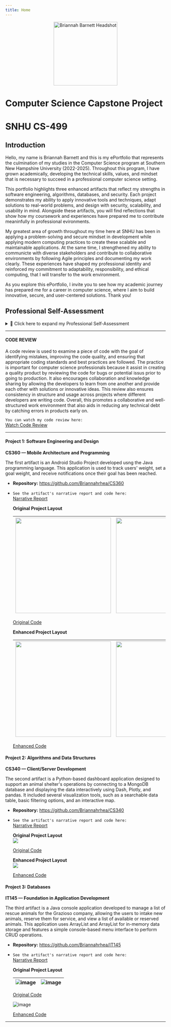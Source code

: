 ```yaml
---
title: Home
---
```

<p align="center">
  <img src="https://github.com/user-attachments/assets/f9847130-2e45-4c33-bc54-fa804dfc938c" alt="Briannah Barnett Headshot" width="200"/>
</p>

# Computer Science Capstone Project

# SNHU CS-499 

## Introduction

Hello, my name is Briannah Barnett and this is my ePortfolio that represents the culmination of my studies in the Computer Science program at Southern New Hampshire University (2022-2025). Throughout this program, I have grown academically, developing the technical skills, values, and mindset that is necessary to succeed in a professional computer science setting.  

This portfolio highlights three enhanced artifacts that reflect my strengths in software engineering, algorithms, databases, and security. Each project demonstrates my ability to apply innovative tools and techniques, adapt solutions to real-world problems, and design with security, scalability, and usability in mind. Alongside these artifacts, you will find reflections that show how my coursework and experiences have prepared me to contribute meaninfully in professional evironments.  

My greatest area of growth throughout my time here at SNHU has been in applying a problem-solving and secure mindset in development while applying modern computing practices to create these scalable and maintainable applications. At the same time, I strengthened my ability to communicte with diverse stakeholders and contribute to collaborative environments by following Agile principles and documenting my work clearly. These experiences have shaped my professional identity and reinforced my commitment to adaptability, responsibility, and ethical computing, that I will transfer to the work environment.  

As you explore this ePortfolio, I invite you to see how my academic journey has prepared me for a career in computer science, where I aim to build innovative, secure, and user-centered solutions. Thank you! 

## Professional Self-Assessment

<details>
  <summary>📂 Click here to expand my Professional Self-Assessment</summary>  
  
<div markdown="1">
  
Throughout my journey through the SNHU Computer Science program and in the completion of the artifacts for my ePortfolio, I have developed the technical skills, professional values, and problem-solving mindset I need to be successful in a professional field of study. Throughout the experiences that shaped my professional goals and employability, I was able to identify strengths in communication, algorithms, software engineering, databases, and security. The development and reflection of my work in this ePortfolio have also provided opportunities to connect and evaluate my academic learning experiences and skillsets with industry expectations, to illustrate my readiness to transition into the computer science workforce.  

I have experienced substantial development in problem-solving and developing technical solutions with the utilization of data structures, algorithms, and innovative thinking as I developed my artifacts. For example, in my CS210 Chada Tech Clocks project, I established timekeeping logic in C++, which included algorithmic thinking that managed edge cases when incrementing hours, minutes, and seconds. Over the duration of the program, I became more comfortable applying logical steps to solve problems, weighing the trade-offs of efficiency and usability, and designing computing solutions to obtain the appropriate results. This skillset has become the foundation for my artifact enhancements, where I applied logic from algorithms, as well as a framework built on modern architecture, that illuminates my skillsets to ultimately develop scalable and real-life computing applications.  

I also matured substantially in developing a security mindset. In my CS360 Secure Coding final project, I implemented concepts including password hashing, input validation, and user authentication, where sensitive information was kept out of reach from common attacks such as SQL injection. But learning all that technical knowledge also gave me valuable lessons related to an ethical duty to protect user data and promote the justness and accountability of computing solutions. Security is now the lens through which I see all of my experiences, and it is definitely a strength of my professional identity.  

Another big area of professional development that I felt was in the area of software engineering and databases. In CS465 Full-Stack Development, I helped myself graduate from writing simple console applications to dynamic applications with RESTful APIs and relational databases. I was able to apply modular principles in the design of those applications while also ensuring that they would scale and be manageable. I felt that those experiences provided me the gestalt to develop professional-class full-stack solutions with industry best practices. I feel proud of this growth because my application development skills have expanded greatly in scope.  

Collaboration wasn't my largest area of growth, but I still gleaned some valuable experiences with team practices. In CS250, my Sprint Review & Retrospective project helped me understand an agile workflow to be a part of a team, and how we assess our progress as a group. Through GitHub version control, Agile methodologies, and clear documentation, including pseudocode, flowcharts, READMEs, and narrative reviews, I learnt how to structure my work in such a way that it would best fit into collaborative environments. These practices reflect industry workflows and prepare me to contribute to future team-based deployments.  

Lastly, I developed my ability to communicate with stakeholders. I presented project outputs during courses such as CS305 Software Security and CS370 Machine Learning through a written report, as visualizations to analyze components, and orally for discussion. In doing so, I developed ways to communicate technical information, such as design trade-offs, database structures, and algorithmic logic, to a variety of audiences, including non-technical decision-makers.  

The five program outcomes laid out a roadmap for me. First, I learnt to apply measures to develop collaborative work environments, using Agile workflows and version control to facilitate teamwork. Second, I improved my ability to design and disseminate professional-quality communications, since I produced reports, documentation, presentations, and visualizations for intended audiences. Third, I practiced designing and evaluating computing solutions based on algorithmic concepts and principles, while sometimes negotiating the trade-offs inherent with performance, usability, and scalability. Fourth, I demonstrated the ability to apply innovative techniques, skills, and tools to produce professional-level, industry-comparable solutions for users, in examples like Android Studio, Python Dash, RESTful APIs, and more. Finally, I reliably developed a security mindset, i.e., to design solutions with possible vulnerabilities in mind, while protecting user data.   

The three improved artifacts demonstrate specific examples of how I achieved the stated one of the five outcomes. My Weight-Tracking Mobile Application (Software Engineering & Design), an Android Studio project, exemplified my abilities in mobile development, UI design, and secure authentication. By completely redesigning the interface, adding line graph visualization, and implementing password hashing, I engaged innovative tools, effectively communicated data visualization methods, and enhanced the security of the overall application.   

The Animal Shelter Dashboard (Algorithms & Data Structures) artifact is an application that is built with Python to show my ability to apply algorithmic thinking to real-world data. By implementing relevant filtering practices, implementing a match feature, and a heatmap and trend analysis tool, I created solution options for staff at the shelter to promote collaboration and effective decision-making. This artifact specifically showed my ability to incorporate algorithmic problem solving, effective communication in a professional environment, and collaborative tools.   

The Rescue Animal Management System (Databases & Full-Stack Development) project detailed my steps from developing a simple Java console application to building a full-stack web application using Node.js, Express, and MySQL. By developing RESTful API's, scalable database, and unobtrusive web interface, I was able to implement industry standard best practices and innovative approaches to programming. I was able to assure my security-first orientation by implementing input validation and SQL injection prevention methods.  

Together, my coursework, ePortfolio, and artifact improvement demonstrate my mastery of the five program outcomes and showcase my professional strengths. I have learnt how to communicate with diverse technical audiences, apply algorithmic thinking in the design of solutions, implement innovative tools, and build secure applications, while developing a useful experience in collaborative proceedings that will serve me well in collaborative environments. My learning has informed my career goals to ensure I will add value in software development, data science, or defense systems that are security-conscious, problem-solving, and user-centered. More importantly, my learning shows I will honour my professional values of adaptability, responsibility, and ethical commitment to developing software solutions, which I hope to continue to exhibit in my career in computer science.  

</div>
</details>

---

#### CODE REVIEW

A code review is used to examine a piece of code with the goal of identifying mistakes,  improving the code quality, and ensuring that appropriate coding standards and best practices are  followed. The practice is important for computer science professionals because it assist in  creating a quality product by reviewing the code for bugs or potential issus prior to going to  production. It also encourages collaboration and knowledge sharing by allowing the developers  to learn from one another and provide each other with solutions or innovative ideas. This review  also ensures consistency in structure and usage across projects where different developers are  writing code. Overall, this promotes a collaborative and well-structured work environment that also aids in reducing any technical debt by catching errors in products early on.  

`You can watch my code review here:`  
[Watch Code Review](https://youtu.be/RboiFGqfeok)

---

#### Project 1: Software Engineering and Design  
**CS360 — Mobile Architecture and Programming**

The first artifact is an Android Studio Project developed usng the Java programming language. This application is used to track users' weight, set a goal weight, and receive notifications once their goal has been reached.  

- **Repository:** <https://github.com/Briannahrhea/CS360>  
- `See the artifact's narrative report and code here:`  
  [Narrative Report](https://github.com/Briannahrhea/CS360/tree/README)

  **Original Project Layout**

  | <img src="https://github.com/user-attachments/assets/44d3d9cb-9ebd-490f-afda-c703a164f88b" width="300"/> | <img src="https://github.com/user-attachments/assets/8c5ccffb-6491-4749-a3cf-3f3dc91d5049" width="300"/> |
  |:---:|:---:|

  [Original Code](https://github.com/Briannahrhea/CS360/tree/CS360_Original)


  **Enhanced Project Layout**

  | <img src="https://github.com/user-attachments/assets/76df04b4-6508-4c18-9cd6-fc7651983a80" width="300"/> | <img src="https://github.com/user-attachments/assets/33f851a9-7994-4a22-8915-acc3f561a4c8" width="300"/> |
  |:---:|:---:|

  [Enhanced Code](https://github.com/Briannahrhea/CS360/tree/CS360_Enhanced)



#### Project 2: Algorithms and Data Structures  
**CS340 — Client/Server Development**

The second artifact is a Python-based dashboard application designed to support an animal shelter's operations by connecting to a MongoDB database and displaying the data interactively using Dash, Plotly, and pandas. It included several visualization tools, such as a searchable data table, basic filtering options, and an interactive map. 

- **Repository:** <https://github.com/Briannahrhea/CS340>  
- `See the artifact's narrative report and code here:`  
  [Narrative Report](https://github.com/Briannahrhea/CS340/tree/README)

  **Original Project Layout**  
  <img src="https://github.com/user-attachments/assets/e1ea2295-a794-4814-b2b8-2f17c7f2703a" style="max-width:100%; height:auto;"/>

  [Original Code](https://github.com/Briannahrhea/CS340/tree/CS340_Original)  

  **Enhanced Project Layout**  
  <img src="https://github.com/user-attachments/assets/8aa8c8c1-b661-4b3d-828f-3006098086fb" style="max-width:100%; height:auto;"/>

  [Enhanced Code](https://github.com/Briannahrhea/CS340/tree/CS340_Enhanced)
  

#### Project 3: Databases  
**IT145 — Foundation in Application Development**

The third artifact is a Java console application developed to manage a list of rescue animals for the Grazioso company, allowing the users to intake new animals, reserve them for service, and view a list of available or reserved animals. This application uses ArrayList<Dog> and ArrayList<Monkey> for in-memory data storage and features a simple console-based menu interface to perform CRUD operations. 

- **Repository:** <https://github.com/Briannahrhea/IT145>  
- `See the artifact's narrative report and code here:`  
  [Narrative Report](https://github.com/Briannahrhea/IT145/tree/README)  

  **Original Project Layout**  

  | ![image](https://github.com/user-attachments/assets/41f04453-04d7-4eec-8051-ef3c2bbc4e1c) | ![image](https://github.com/user-attachments/assets/d9c7cccd-a648-4536-86f2-b18dcc9835ec) |
  |:---:|:---:|

  [Original Code](https://github.com/Briannahrhea/IT145/tree/IT145_Original)

  <img src="https://github.com/user-attachments/assets/c3f0fcfa-10d5-4ad2-9065-645b70dd9a63" style="max-width:100%; height:auto;" alt="image"/>  
 
  [Enhanced Code](https://github.com/Briannahrhea/IT145/tree/IT145_Enhanced)  

---














































